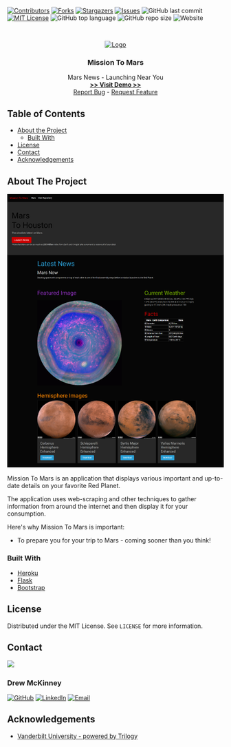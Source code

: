 
<!-- 
README Template Author: otheneildrew
Template Source: https://github.com/othneildrew/Best-README-Template
Version Author: Drew McKinney
 -->





<!-- PROJECT SHIELDS -->
[![Contributors][contributors-shield]][contributors-url]
[![Forks][forks-shield]][forks-url]
[![Stargazers][stars-shield]][stars-url]
[![Issues][issues-shield]][issues-url]
![GitHub last commit](https://img.shields.io/github/last-commit/ARMcK-hub/Mission-to-Mars)
[![MIT License][license-shield]][license-url]
![GitHub top language](https://img.shields.io/github/languages/top/ARMcK-hub/Mission-to-Mars)
![GitHub repo size](https://img.shields.io/github/repo-size/ARMcK-hub/Mission-to-Mars)
![Website](https://img.shields.io/website?down_color=lightgrey&down_message=offline&up_color=blue&up_message=online&url=https%3A%2F%2Fwestendfinancial.herokuapp.com%2F)

<!-- PROJECT LOGO -->
<br />
<p align="center">
  <a href="https://mars2houston.herokuapp.com/">
    <img src="https://upload.wikimedia.org/wikipedia/commons/thumb/0/02/OSIRIS_Mars_true_color.jpg/1200px-OSIRIS_Mars_true_color.jpg" alt="Logo" width="100" height="100">
  </a>

  <h3 align="center">Mission To Mars</h3>

  <p align="center">
    Mars News - Launching Near You
    <br />
    <a href="https://mars2houston.herokuapp.com/" target="_blank"><strong> >> Visit Demo >> </strong></a>
    <br />
    <a href="https://github.com/ARMcK-hub/Mission-to-Mars/issues">Report Bug</a>
    -
    <a href="https://github.com/ARMcK-hub/Mission-to-Mars/issues">Request Feature</a>
  </p>
</p>



<!-- TABLE OF CONTENTS -->
## Table of Contents

* [About the Project](#about-the-project)
  * [Built With](#built-with)
* [License](#license)
* [Contact](#contact)
* [Acknowledgements](#acknowledgements)



<!-- ABOUT THE PROJECT -->
## About The Project

[![Product Name Screen Shot][product-screenshot]](https://mars2houston.herokuapp.com/)

Mission To Mars is an application that displays various important and up-to-date details on your favorite Red Planet.

The application uses web-scraping and other techniques to gather information from around the internet and then display it for your consumption.

Here's why Mission To Mars is important:
* To prepare you for your trip to Mars - coming sooner than you think!


### Built With
* [Heroku](https://www.heroku.com/home)
* [Flask](https://flask.palletsprojects.com/en/1.1.x/)
* [Bootstrap](https://getbootstrap.com)


<!-- LICENSE -->
## License

Distributed under the MIT License. See `LICENSE` for more information.



<!-- CONTACT -->
## Contact

<img src="https://avatars3.githubusercontent.com/u/57081049?s=460&u=1260bc893922a063a29f437d8565e4b970fe45ca&v=4" width=200>
<h3>Drew McKinney</h3>

[![GitHub][github-shield]][github-url]
[![LinkedIn][linkedin-shield]][linkedin-url]
[![Email][email-shield]][email-url]



<!-- ACKNOWLEDGEMENTS -->
## Acknowledgements
* [Vanderbilt University - powered by Trilogy](https://bootcamps.vanderbilt.edu/data/)



<!-- MARKDOWN LINKS & IMAGES -->
<!-- https://www.markdownguide.org/basic-syntax/#reference-style-links -->

<!-- Stock -->
[license-url]: https://github.com/ARMcK-hub/West-End-Financial/blob/master/LICENSE.txt
[linkedin-shield]: https://img.shields.io/badge/-LinkedIn-black.svg?style=flat&logo=linkedin&colorB=555
[linkedin-url]: https://www.linkedin.com/in/drew-mckinney/
[email-shield]: https://img.shields.io/badge/-Email-black.svg?style=flat&colorB=555
[email-url]: mailto:andrewryanmckinney@gmail.com
[github-shield]: https://img.shields.io/badge/-GitHub-black.svg?style=flat&colorB=555
[github-url]: https://github.com/ARMcK-hub
[languages-shield]: https://img.shields.io/badge/-GitHub-black.svg?style=flat&colorB=555


<!-- Project Dynamic -->
[license-shield]: https://img.shields.io/github/license/ARMcK-hub/Mission-to-Mars.svg?style=flat
[contributors-shield]: https://img.shields.io/github/contributors/ARMcK-hub/Mission-to-Mars.svg?style=flat
[contributors-url]: https://github.com/ARMcK-hub/Mission-to-Mars/graphs/contributors
[forks-shield]: https://img.shields.io/github/forks/ARMcK-hub/Mission-to-Mars.svg?style=flat
[forks-url]: https://github.com/ARMcK-hub/Mission-to-Mars/network/members
[stars-shield]: https://img.shields.io/github/stars/ARMcK-hub/Mission-to-Mars.svg?style=flat
[stars-url]: https://github.com/ARMcK-hub/Mission-to-Mars/stargazers
[issues-shield]: https://img.shields.io/github/issues/ARMcK-hub/Mission-to-Mars.svg?style=flat
[issues-url]: https://github.com/ARMcK-hub/Mission-to-Mars/issues
[product-screenshot]: https://raw.githubusercontent.com/ARMcK-hub/Mission-to-Mars/master/static/images/Home_Page.png

